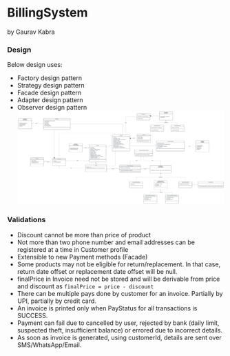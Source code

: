 # BillingSystem
by Gaurav Kabra

### Design
Below design uses:
- Factory design pattern
- Strategy design pattern
- Facade design pattern
- Adapter design pattern
- Observer design pattern
![](./assets/images/billingSystemLLD.svg)

### Validations
- Discount cannot be more than price of product
- Not more than two phone number and email addresses can be registered at a time in Customer profile
- Extensible to new Payment methods (Facade)
- Some products may not be eligible for return/replacement. In that case, return date offset or replacement date offset will be null.
- finalPrice in Invoice need not be stored and will be derivable from price and discount as `finalPrice = price - discount`
- There can be multiple pays done by customer for an invoice. Partially by UPI, partially by credit card.
- An invoice is printed only when PayStatus for all transactions is SUCCESS.
- Payment can fail due to cancelled by user, rejected by bank (daily limit, suspected theft, insufficient balance) or errored due to incorrect details.
- As soon as invoice is generated, using customerId, details are sent over SMS/WhatsApp/Email.